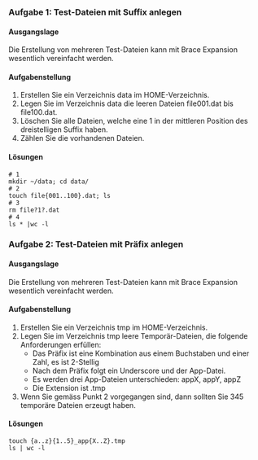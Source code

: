 ### Aufgabe 1: Test-Dateien mit Suffix anlegen
#### Ausgangslage
Die Erstellung von mehreren Test-Dateien kann mit Brace Expansion wesentlich
vereinfacht werden.

#### Aufgabenstellung
1. Erstellen Sie ein Verzeichnis data im HOME-Verzeichnis. 
2. Legen Sie im Verzeichnis data die leeren Dateien file001.dat bis file100.dat. 
3. Löschen Sie alle Dateien, welche eine 1 in der mittleren Position des dreistelligen Suffix haben. 
4. Zählen Sie die vorhandenen Dateien.

#### Lösungen
```
# 1
mkdir ~/data; cd data/
# 2
touch file{001..100}.dat; ls
# 3
rm file?1?.dat
# 4
ls * |wc -l
```
### Aufgabe 2: Test-Dateien mit Präfix anlegen
#### Ausgangslage
Die Erstellung von mehreren Test-Dateien kann mit Brace Expansion wesentlich 
vereinfacht werden.

#### Aufgabenstellung
1. Erstellen Sie ein Verzeichnis tmp im HOME-Verzeichnis. 
2. Legen Sie im Verzeichnis tmp leere Temporär-Dateien, 
die folgende Anforderungen erfüllen: 
   - Das Präfix ist eine Kombination aus einem Buchstaben und einer Zahl, es ist 2-Stellig
   - Nach dem Präfix folgt ein Underscore und der App-Datei.
   - Es werden drei App-Dateien unterschieden: appX, appY, appZ
   - Die Extension ist .tmp
3. Wenn Sie gemäss Punkt 2 vorgegangen sind, dann sollten Sie 345 temporäre Dateien erzeugt haben.
 
#### Lösungen
```
touch {a..z}{1..5}_app{X..Z}.tmp
ls | wc -l
```
